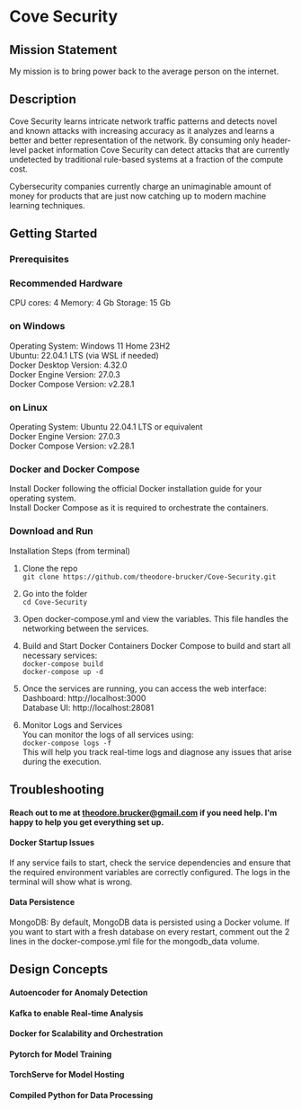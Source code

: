 # Cove Security

## Mission Statement

My mission is to bring power back to the average person on the internet.

## Description
Cove Security learns intricate network traffic patterns and detects novel and known attacks with increasing accuracy as it analyzes and learns a better and better representation of the network. By consuming only header-level packet information Cove Security can detect attacks that are currently undetected by traditional rule-based systems at a fraction of the compute cost.  

Cybersecurity companies currently charge an unimaginable amount of money for products that are just now catching up to modern machine learning techniques.

## Getting Started
### Prerequisites
### Recommended Hardware
CPU cores: 4
Memory: 4 Gb
Storage: 15 Gb

### on Windows
Operating System: Windows 11 Home 23H2  
Ubuntu: 22.04.1 LTS (via WSL if needed)  
Docker Desktop Version: 4.32.0  
Docker Engine Version: 27.0.3  
Docker Compose Version: v2.28.1
### on Linux
Operating System: Ubuntu 22.04.1 LTS or equivalent  
Docker Engine Version: 27.0.3  
Docker Compose Version: v2.28.1

### Docker and Docker Compose
Install Docker following the official Docker installation guide for your operating system.  
Install Docker Compose as it is required to orchestrate the containers.

### Download and Run
Installation Steps (from terminal)
1. Clone the repo  
   ```git clone https://github.com/theodore-brucker/Cove-Security.git```
2. Go into the folder  
   ```cd Cove-Security```
3. Open docker-compose.yml and view the variables. This file handles the networking between the services.
4. Build and Start Docker Containers
Docker Compose to build and start all necessary services:  
```docker-compose build```  
```docker-compose up -d```  

5. Once the services are running, you can access the web interface:  
Dashboard: http://localhost:3000  
Database UI: http://localhost:28081

6. Monitor Logs and Services  
You can monitor the logs of all services using:  
```docker-compose logs -f```  
This will help you track real-time logs and diagnose any issues that arise during the execution.

## Troubleshooting

#### Reach out to me at theodore.brucker@gmail.com if you need help. I'm happy to help you get everything set up.

#### Docker Startup Issues  
If any service fails to start, check the service dependencies and ensure that the required environment variables are correctly configured. The logs in the terminal will show what is wrong.

#### Data Persistence
MongoDB: By default, MongoDB data is persisted using a Docker volume. If you want to start with a fresh database on every restart, comment out the 2 lines in the docker-compose.yml file for the mongodb_data volume.


## Design Concepts

#### Autoencoder for Anomaly Detection

#### Kafka to enable Real-time Analysis

#### Docker for Scalability and Orchestration

#### Pytorch for Model Training

#### TorchServe for Model Hosting

#### Compiled Python for Data Processing
